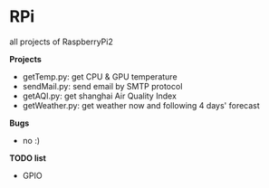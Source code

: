 # RPi
all projects of RaspberryPi2

__Projects__

* getTemp.py: get CPU & GPU temperature
* sendMail.py: send email by SMTP protocol
* getAQI.py: get shanghai Air Quality Index
* getWeather.py: get weather now and following 4 days' forecast

__Bugs__
* no :)

__TODO list__
* GPIO
